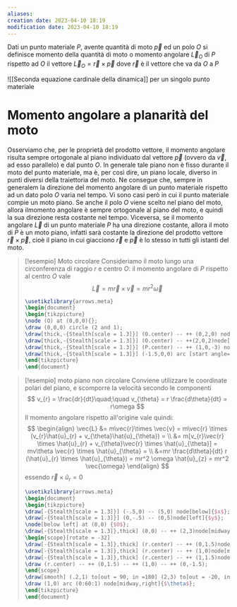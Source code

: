 ```yaml
---
aliases: 
creation date: 2023-04-10 18:19
modification date: 2023-04-10 18:19
---
```


Dati un punto materiale $P$, avente quantità di moto $\vec{p}$ ed un polo $O$ si definisce momento della quantità di moto o momento angolare $\vec{L}_{O}$ di $P$ rispetto ad $O$ il vettore
$\vec{L}_{O} = \vec{r} \times \vec{p}$ 
dove $\vec{r}$ è il vettore che va da $O$ a $P$


![[Seconda equazione cardinale della dinamica]] per un singolo punto materiale



# Momento angolare a planarità del moto
Osserviamo che, per le proprietà del prodotto vettore, il momento angolare risulta sempre ortogonale al piano individuato dal vettore $\vec{p}$ (ovvero da $\vec{v}$, ad esso parallelo) e dal punto $O$. In generale tale piano non è fisso durante il moto del punto materiale, ma è, per così dire, un piano locale, diverso in punti diversi della traiettoria del moto. Ne consegue che, sempre in generalem la direzione del momento angolare di un punto materiale rispetto ad un dato polo $O$ varia nel tempo.
Vi sono casi però in cui il punto materiale compie un moto piano. Se anche il polo $O$ viene scelto nel piano del moto, allora ilmomento angolare è sempre ortogonale al piano del moto, e quindi la sua direzione resta costante nel tempo.
Viceversa, se il momento angolare $\vec{L}$ di un punto materiale $P$ ha una direzione costante, allora il moto di $P$ è un moto piano, infatti sarà costante la direzione del prodotto vettore $\vec{r} \times \vec{p}$, cioè il piano in cui giacciono $\vec{r}$ e $\vec{p}$ è lo stesso in tutti gli istanti del moto.


>[!esempio] Moto circolare
>Consideriamo il moto lungo una circonferenza di raggio $r$ e centro $O$: il momento angolare di $P$ rispetto al centro $O$ vale
>$$ \vec{L} = m\vec{r} \times \vec{v}= mr^2\vec{\omega}$$
>
> ```tikz
> \usetikzlibrary{arrows.meta}
>\begin{document}
>\begin{tikzpicture}
>\node (O) at (0,0,0){};
>\draw (0,0,0) circle (2 and 1);
>\draw[thick,-{Stealth[scale = 1.3]}] (O.center) -- ++ (0,2,0) node[below right]{$\vec{\omega}$};
>\draw[thick,-{Stealth[scale = 1.3]}] (O.center) -- ++(2,0,2)node[midway, above]{$\vec{r}$}node(P){};
>\draw[thick,-{Stealth[scale = 1.3]}] (P.center) -- ++ (1,0,-3) node[above left]{$\vec{p}$};
>\draw[thick,-{Stealth[scale = 1.3]}] (-1.5,0,0) arc [start angle=180, end angle = 270, x radius = 1.5, y radius = 0.75];
>\end{tikzpicture}
>\end{document}
>```

>[!esempio] moto piano non circolare
>Conviene utilizzare le coordinate polari del piano, e scomporre la velocità secondo le componenti
>$$ v_{r} = \frac{dr}{dt}\quad;\quad v_{\theta} = r \frac{d\theta}{dt} = r\omega   $$
>Il momento angolare rispetto all'origine vale quindi:
>$$ \begin{align}
>\vec{L} &= m\vec{r}\times \vec{v} = m\vec{r} \times (v_{r}\hat{u}_{r} + v_{\theta}\hat{u}_{\theta}) = \\
> &= m[v_{r}\vec{r} \times \hat{u}_{r} + v_{\theta}\vec{r} \times \hat{u}_{\theta}] = mv\theta \vec{r} \times \hat{u}_{\theta} = \\
> &=mr \frac{d\theta}{dt} r (\hat{u}_{r} \times \hat{u}_{\theta}) = mr^2 \omega \hat{u}_{z} = mr^2 \vec{\omega}
>\end{align} $$
>essendo $\vec{r} \times \hat{u}_{r} = 0$
> ```tikz
> \usetikzlibrary{arrows.meta}
>\begin{document}
>\begin{tikzpicture}
>\draw[-{Stealth[scale = 1.3]}] (-.5,0) -- (5,0) node[below]{$x$};
>\draw[-{Stealth[scale = 1.3]}] (0,-.5) -- (0,5)node[left]{$y$};
>\node[below left] at (0,0) {$O$};
>\draw[-{Stealth[scale = 1.3]},thick] (0,0) -- ++ (2,3)node[midway,above]{$\vec{r}$} node(r){};
>\begin{scope}[rotate = -32]
>\draw[-{Stealth[scale = 1.3]},thick] (r.center) -- ++ (0,1.5)node[midway,left]{$\vec{v}_{r}$};
>\draw[-{Stealth[scale = 1.3]},thick] (r.center) -- ++ (1,0)node[midway,below]{$\vec{v}_{\theta}$};
>\draw[-{Stealth[scale = 1.3]},thick] (r.center) -- ++ (1,1.5)node[above]{$\vec{v}$};
>\draw (r.center) -- ++ (0,1.5) -- ++ (1,0) -- ++ (0,-1.5);
>\end{scope} 
>\draw[smooth] (.2,1) to[out = 90, in =180] (2,3) to[out = -20, in = 200] (4,3) to[out = 20, in = 270] (4.5,4);
>\draw (1,0) arc (0:60:1) node[midway,right]{$\theta$};
>\end{tikzpicture}
>\end{document}
>```
